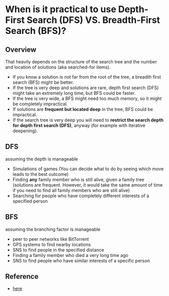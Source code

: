 # When is it practical to use Depth-First Search (DFS) VS. Breadth-First Search (BFS)? 

## Overview
That heavily depends on the structure of the search tree and the number and location of solutions (aka searched-for items).

- If you know a solution is not far from the root of the tree, a breadth first search (BFS) might be better.
- If the tree is very deep and solutions are rare, depth first search (DFS) might take an extremely long time, but BFS could be faster.
- If the tree is very wide, a BFS might need too much memory, so it might be completely impractical.
- If solutions are **frequent but located deep** in the tree, BFS could be impractical.
- If the search tree is very deep you will need to **restrict the search depth for depth first search (DFS)**, anyway (for example with iterative deepening).

## DFS 
assuming the depth is manageable
- Simulations of games (You can decide what to do by seeing which move leads to the best outcome)
- Finding **any** family member who is still alive, given a family tree (solutions are frequent. However, it would take the same amount of time if you need to find all family members who are still alive)
- Searching for people who have completely different interests of a specified person

## BFS 
assuming the branching factor is manageable
- peer to peer networks like BitTorrent
- GPS systems to find nearby locations
- SNS to find people in the specified distance
- Finding a family member who died a very long time ago
- SNS to find people who have similar interests of a specific person

## Reference
  - [here](https://stackoverflow.com/questions/3332947/when-is-it-practical-to-use-depth-first-search-dfs-vs-breadth-first-search-bf) 
